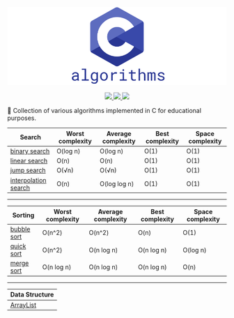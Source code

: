 [![c-algorithms](/.github/c-logo.png)](https://github.com/madureira/c-algorithms)

<p align="center">
  <a aria-label="language" href="https://en.wikipedia.org/wiki/C11_(C_standard_revision)">
    <img src="https://img.shields.io/badge/Language-C-blue.svg?style=for-the-badge&labelColor=000000&logoWidth=20">
  </a>
  <a aria-label="MIT license" href="https://lbesson.mit-license.org/">
    <img src="https://img.shields.io/badge/License-MIT-blue.svg?style=for-the-badge&labelColor=000000&logoWidth=20">
  </a>
  <a aria-label="Maintenance" href="https://github.com/madureira/c-algorithms/graphs/commit-activity">
    <img src="https://img.shields.io/badge/Maintained%3F-yes-green.svg?style=for-the-badge&labelColor=000000&logoWidth=20">
  </a>
</p>

:book: Collection of various algorithms implemented in C for educational purposes.

| Search                                                 | Worst complexity | Average complexity | Best complexity | Space complexity |
| ------------------------------------------------------ | ---------------- | ------------------ | ----------------| ---------------- |
| [binary search](/search/binary_search.c)               | O(log n)         | O(log n)           | O(1)            | O(1)             |
| [linear search](/search/linear_search.c)               | O(n)             | O(n)               | O(1)            | O(1)             |
| [jump search](/search/jump_search.c)                   | O(√n)            | O(√n)              | O(1)            | O(1)             |
| [interpolation search](/search/interpolation_search.c) | O(n)             | O(log log n)       | O(1)            | O(1)             |

---

| Sorting                                  | Worst complexity | Average complexity | Best complexity | Space complexity |
| ---------------------------------------- | ---------------- | ------------------ | ----------------| ---------------- |
| [bubble sort](/sorting/bubble_sort.c)    | O(n^2)           | O(n^2)             | O(n)            | O(1)             |
| [quick sort](/sorting/quick_sort.c)      | O(n^2)           | O(n log n)         | O(n log n)      | O(log n)         |
| [merge sort](/sorting/merge_sort.c)      | O(n log n)       | O(n log n)         | O(n log n)      | O(n)             |

---

| Data Structure                           |
| ---------------------------------------- |
| [ArrayList](/data_structures/ArrayList/) |